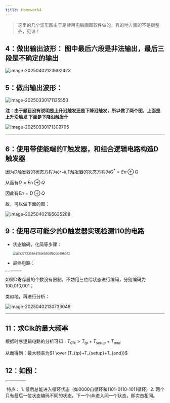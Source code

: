 ```yaml
---
title: Homework4
---
```


>   这里的几个波形图由于是使用电脑画图软件做的，有的地方画的不是很整齐，见谅！

## 4：做出输出波形： 图中最后六段是非法输出，最后三段是不确定的输出

![image-20250402123602423](https://yamapicgo.oss-cn-nanjing.aliyuncs.com/picgoImage/image-20250402123602423.png)



## 5：做出输出波形：

![image-20250330171135550](https://yamapicgo.oss-cn-nanjing.aliyuncs.com/picgoImage/image-20250330171135550.png)

**注：由于题目没有说明是上升沿触发还是下降沿触发，所以做了两个图，上面是 上升沿触发 下面是下降沿触发什**

![image-20250330171309795](https://yamapicgo.oss-cn-nanjing.aliyuncs.com/picgoImage/image-20250330171309795.png)





---

## 6：使用带使能端的T触发器，和组合逻辑电路构造D触发器

因为D触发器的状态方程为`Q*=D`,T触发器的次态方程为$Q^*=En \oplus Q$

从而有$D = En \oplus Q$

因此有$En= D \oplus Q$

故，可以做下面的图：



![image-20250402195635288](https://yamapicgo.oss-cn-nanjing.aliyuncs.com/picgoImage/image-20250402195635288.png)

## 9：使用尽可能少的D触发器实现检测110的电路

-   状态编码，化简等步骤：

    <img src="https://yamapicgo.oss-cn-nanjing.aliyuncs.com/picgoImage/a7a2772358e415de580dfb2dd896b72.jpg" alt="a7a2772358e415de580dfb2dd896b72" style="zoom: 67%;" />

-   最终电路：

<img src="https://yamapicgo.oss-cn-nanjing.aliyuncs.com/picgoImage/image-20250330223905701.png" alt="image-20250330223905701" style="zoom:25%;" />

如果D寄存器的个数没有限制，不妨用三位给状态进行编码，分别编码为100,010,001；

类似地，再进行分析：

![image-20250402130733048](https://yamapicgo.oss-cn-nanjing.aliyuncs.com/picgoImage/image-20250402130733048.png)



---

## 11：求Clk的最大频率

根据时序逻辑电路的分析可知：$T_{Clk}>T_{tp}+T_{setup}+T_{and}$

从而得到：最大频率为$1 \over (T_{tp}+T_{setup}+T_{and})$

## 12：如图：

<img src="https://yamapicgo.oss-cn-nanjing.aliyuncs.com/picgoImage/07277011e5a9f02dd0eb51f8686b195.jpg" alt="07277011e5a9f02dd0eb51f8686b195" style="zoom: 25%;" />

​	特点： 1. 最后总能进入循环状态（如0000自循环和1101-0110-1011循环）2. 两个只有最后一位状态编码不同的状态，下一个clk进入同一个状态，即次态相同。 

